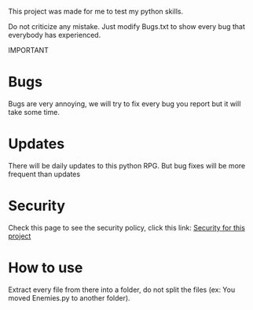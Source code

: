 This project was made for me to test my python skills.

Do not criticize any mistake. Just modify Bugs.txt to show every bug that everybody has experienced.

IMPORTANT

# Bugs

Bugs are very annoying, we will try to fix every bug you report but it will take some time.

# Updates

There will be daily updates to this python RPG. But bug fixes will be more frequent than updates

# Security

Check this page to see the security policy, click this link: [Security for this project](https://github.com/accountisgod1/Python-RPG/blob/main/SECURITY.md)

# How to use

Extract every file from there into a folder, do not split the files (ex: You moved Enemies.py to another folder).
